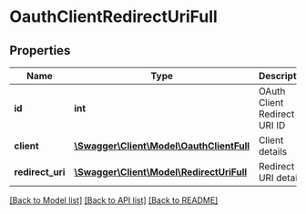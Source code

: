 # OauthClientRedirectUriFull

## Properties
Name | Type | Description | Notes
------------ | ------------- | ------------- | -------------
**id** | **int** | OAuth Client Redirect URI ID | [optional] 
**client** | [**\Swagger\Client\Model\OauthClientFull**](OauthClientFull.md) | Client details | [optional] 
**redirect_uri** | [**\Swagger\Client\Model\RedirectUriFull**](RedirectUriFull.md) | Redirect URI details | [optional] 

[[Back to Model list]](../README.md#documentation-for-models) [[Back to API list]](../README.md#documentation-for-api-endpoints) [[Back to README]](../README.md)


